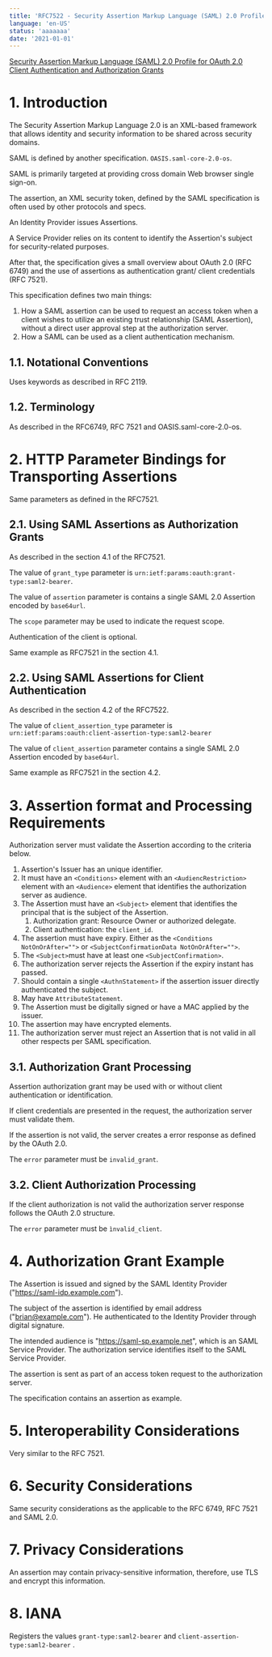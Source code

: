 ```yaml
---
title: 'RFC7522 - Security Assertion Markup Language (SAML) 2.0 Profile for OAuth 2.0 Client Authentication and Authorization Grants'
language: 'en-US'
status: 'aaaaaaa'
date: '2021-01-01'
---
```


[Security Assertion Markup Language (SAML) 2.0 Profile for OAuth 2.0 Client Authentication and Authorization Grants](https://tools.ietf.org/html/rfc7522)

# 1. Introduction

The Security Assertion Markup Language 2.0 is an XML-based framework that allows identity and security information to be shared across security domains.

SAML is defined by another specification. `OASIS.saml-core-2.0-os`.

SAML is primarily targeted at providing cross domain Web browser single sign-on.

The assertion, an XML security token, defined by the SAML specification is often used by other protocols and specs.

An Identity Provider issues Assertions.

A Service Provider relies on its content to identify the Assertion's subject for security-related purposes.

After that, the specification gives a small overview about OAuth 2.0 (RFC 6749) and the use of assertions as authentication grant/ client credentials (RFC 7521).

This specification defines two main things:

1. How a SAML assertion can be used to request an access token when a client wishes to utilize an existing trust relationship (SAML Assertion), without a direct user approval step at the authorization server.
2. How a SAML can be used as a client authentication mechanism.

## 1.1. Notational Conventions

Uses keywords as described in RFC 2119.

## 1.2. Terminology

As described in the RFC6749, RFC 7521 and OASIS.saml-core-2.0-os.

# 2. HTTP Parameter Bindings for Transporting Assertions

Same parameters as defined in the RFC7521.

## 2.1. Using SAML Assertions as Authorization Grants

As described in the section 4.1 of the RFC7521.

The value of `grant_type` parameter is `urn:ietf:params:oauth:grant-type:saml2-bearer`.

The value of `assertion` parameter is contains a single SAML 2.0 Assertion encoded by `base64url`.

The `scope` parameter may be used to indicate the request scope.

Authentication of the client is optional.

Same example as RFC7521 in the section 4.1.

## 2.2. Using SAML Assertions for Client Authentication

As described in the section 4.2 of the RFC7522.

The value of `client_assertion_type` parameter is `urn:ietf:params:oauth:client-assertion-type:saml2-bearer`

The value of `client_assertion` parameter contains a single SAML 2.0 Assertion encoded by `base64url`.

Same example as RFC7521 in the section 4.2.

# 3. Assertion format and Processing Requirements

Authorization server must validate the Assertion according to the criteria below.

1. Assertion's Issuer has an unique identifier.
2. It must have an `<Conditions>` element with an `<AudiencRestriction>` element with an `<Audience>` element that identifies the authorization server as audience.
3. The Assertion must have an `<Subject>` element that identifies the principal that is the subject of the Assertion.
   1. Authorization grant: Resource Owner or authorized delegate.
   2. Client authentication: the `client_id`.
4. The assertion must have expiry. Either as the `<Conditions NotOnOrAfter="">` or `<SubjectConfirmationData NotOnOrAfter="">`.
5. The `<Subject>`must have at least one `<SubjectConfirmation>`.
6. The authorization server rejects the Assertion if the expiry instant has passed.
7. Should contain a single `<AuthnStatement>` if the assertion issuer directly authenticated the subject.
8. May have `AttributeStatement`.
9. The Assertion must be digitally signed or have a MAC applied by the issuer.
10. The assertion may have encrypted elements.
11. The authorization server must reject an Assertion that is not valid in all other respects per SAML specification.

## 3.1. Authorization Grant Processing

Assertion authorization grant may be used with or without client authentication or identification. 

If client credentials are presented in the request, the authorization server must validate them.

If the assertion is not valid, the server creates a error response as defined by the OAuth 2.0.

The `error` parameter must be `invalid_grant`.

## 3.2. Client Authorization Processing

If the client authorization is not valid the authorization server response follows the OAuth 2.0 structure.

The `error` parameter must be `ìnvalid_client`.

# 4. Authorization Grant Example

The Assertion is issued and signed by the SAML Identity Provider ("https://saml-idp.example.com").

The subject of the assertion is identified by email address ("brian@example.com"). He authenticated to the Identity Provider through digital signature.

The intended audience is "https://saml-sp.example.net", which is an SAML Service Provider. The authorization service identifies itself to the SAML Service Provider.

The assertion is sent as part of an access token request to the authorization server.

The specification contains an assertion as example.

# 5. Interoperability Considerations

Very similar to the RFC 7521.

# 6. Security Considerations

Same security considerations as the applicable to the RFC 6749, RFC 7521 and SAML 2.0.

# 7. Privacy Considerations

An assertion may contain privacy-sensitive information, therefore, use TLS and encrypt this information.

# 8. IANA

Registers the values `grant-type:saml2-bearer` and `client-assertion-type:saml2-bearer` .





